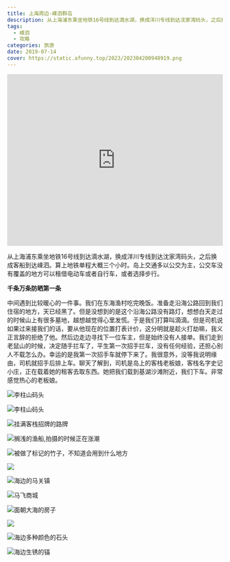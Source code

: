 ```yaml
---
title: 上海周边-嵊泗群岛
description: 从上海浦东乘坐地铁16号线到达滴水湖，换成洋川专线到达沈家湾码头，之后换成客船到达嵊泗。算上地铁单程大概三个小时。岛上交通多以公交为主，公交车没有覆盖的地方可以租借电动车或者自行车，或者选择步行。
tags:
  - 嵊泗
  - 攻略
categories: 旅游
date: 2019-07-14
cover: https://static.afunny.top/2023/202304200948919.png
---
```

<iframe width="100%" height="400" src="https://www.youtube.com/embed/6WwqfmKcF3c" frameborder="0" allow="accelerometer; autoplay; encrypted-media; gyroscope; picture-in-picture" allowfullscreen></iframe>

从上海浦东乘坐地铁16号线到达滴水湖，换成洋川专线到达沈家湾码头，之后换成客船到达嵊泗。算上地铁单程大概三个小时。岛上交通多以公交为主，公交车没有覆盖的地方可以租借电动车或者自行车，或者选择步行。

**千条万条防晒第一条**

中间遇到比较暖心的一件事。我们在东海渔村吃完晚饭。准备走沿海公路回到我们住宿的地方，天已经黑了。但是没想到的是这个沿海公路没有路灯，想想白天走过的时候山上有很多墓地，越想越觉得心里发慌。于是我们打算叫滴滴。但是司机说如果过来接我们的话，要从他现在的位置打表计价，这分明就是趁火打劫嘛，我义正言辞的拒绝了他。然后边走边寻找下一位车主，但是始终没有人接单。我们走到老鼠山的时候，决定随手拦车了，平生第一次招手拦车，没有任何经验，还担心别人不载怎么办。幸运的是我第一次招手车就停下来了。我很意外，没等我说明缘由，司机就招手后排上车。聊天了解到，司机是岛上的客栈老板娘，客栈名字史记小庄，正在载着她的租客去取东西。她把我们载到基湖沙滩附近，我们下车。非常感觉热心的老板娘。

![李柱山码头](https://static.afunny.top/2023/202304200947422.png)

![李柱山码头](https://static.afunny.top/2023/202304200947680.png)

![挂满客栈招牌的路牌](https://static.afunny.top/2023/202304200947391.png)

![搁浅的渔船,拍摄的时候正在涨潮](https://static.afunny.top/2023/202304200948919.png)

![被做了标记的竹子，不知道会用到什么地方](https://static.afunny.top/2023/202304200948577.png)

![](https://static.afunny.top/2023/202304200948748.png)

![海边的马关镇](https://static.afunny.top/2023/202304200948747.png)

![马飞商城](https://static.afunny.top/2023/202304200948678.png)

![面朝大海的房子](https://static.afunny.top/2023/202304200949122.png)

![](https://static.afunny.top/2023/202304200949099.png)

![海边多种颜色的石头](https://static.afunny.top/2023/202304200949644.png)

![海边生锈的锚](https://static.afunny.top/2023/202304200950649.png)
